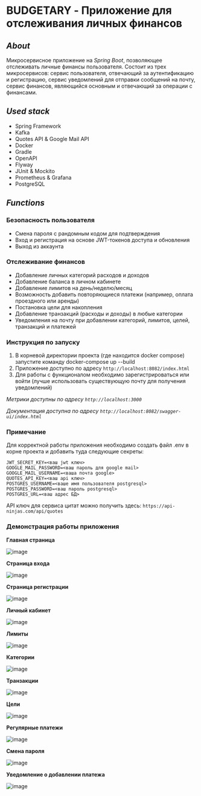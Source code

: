 # BUDGETARY - Приложение для отслеживания личных финансов

## _About_

Микросервисное приложение на _Spring Boot_, позволяющее отслеживать личные финансы пользователя. Состоит из трех
микросервисов: сервис пользователя, отвечающий за аутентификацию и регистрацию, сервис уведомлений для отправки сообщений на почту, сервис
финансов, являющийся основным и отвечающий за операции с финансами.

## _Used stack_

- Spring Framework
- Kafka
- Quotes API & Google Mail API
- Docker
- Gradle
- OpenAPI
- Flyway
- JUnit & Mockito
- Prometheus & Grafana
- PostgreSQL

## _Functions_

### Безопасность пользователя

- Смена пароля с рандомным кодом для подтверждения
- Вход и регистрация на основе JWT-токенов доступа и обновления
- Выход из аккаунта

### Отслеживание финансов

- Добавление личных категорий расходов и доходов
- Добавление баланса в личном кабинете
- Добавление лимитов на день/неделю/месяц
- Возможность добавить повторяющиеся платежи (например, оплата проездного или аренды)
- Постановка цели для накопления
- Добавление транзакций (расходы и доходы) в любые категории
- Уведомления на почту при добавлении категорий, лимитов, целей, транзакций и платежей

### Инструкция по запуску 

1. В корневой директории проекта (где находится docker compose) 
запустите команду docker-compose up --build
2. Приложение доступно по адресу ```http://localhost:8082/index.html```
3. Для работы с функционалом необходимо зарегистрироваться или войти (лучше использовать существующую почту для получения уведомлений)

_Метрики доступны по адресу ```http://localhost:3000```_

_Документация доступна по адресу ```http://localhost:8082/swagger-ui/index.html```_

### Примечание

Для корректной работы приложения необходимо создать файл .env в корне проекта и добавить туда следующие секреты:
```
JWT_SECRET_KEY=<ваш jwt ключ>
GOOGLE_MAIL_PASSWORD=<ваш пароль для google mail>
GOOGLE_MAIL_USERNAME=<ваша почта google>
QUOTES_API_KEY=<ваш api ключ>
POSTGRES_USERNAME=<ваше имя пользователя postgresql>
POSTGRES_PASSWORD=<ваш пароль postgresql>
POSTGRES_URL=<ваш адрес БД>
```
API ключ для сервиса цитат можно получить здесь: ```https://api-ninjas.com/api/quotes```

### Демонстрация работы приложения

**Главная страница**

![image](https://github.com/user-attachments/assets/a3926d8d-27be-4d15-b47e-974f386cf35d)

**Страница входа**

![image](https://github.com/user-attachments/assets/939a2878-4e89-4fba-8ba4-7eff2b8549d4)

**Страница регистрации**

![image](https://github.com/user-attachments/assets/69c1302f-b765-4417-b1b6-e2462cf723fc)

**Личный кабинет**

![image](https://github.com/user-attachments/assets/b9ef0400-0188-484c-a5b1-b57116f38d11)

**Лимиты**

![image](https://github.com/user-attachments/assets/0133b65f-89b1-4f2a-a4e1-591adb1cfe61)

**Категории**

![image](https://github.com/user-attachments/assets/7294bd5f-bf64-4b52-b09c-84bd9f4777d7)

**Транзакции**

![image](https://github.com/user-attachments/assets/4594365f-5af9-45f0-8048-5badb8e32333)

**Цели**

![image](https://github.com/user-attachments/assets/ae536cea-766f-4d5a-90f5-239b44640625)

**Регулярные платежи**

![image](https://github.com/user-attachments/assets/02f1276e-9bb7-4d83-9b08-81d7bb648ed3)

**Смена пароля**

![image](https://github.com/user-attachments/assets/291a6454-6159-4c65-8cd8-7e50e85d1d11)

**Уведомление о добавлении платежа**

![image](https://github.com/user-attachments/assets/b6be46eb-9abe-411a-a49c-8d165653add1)







